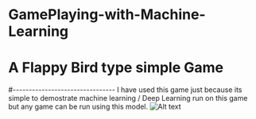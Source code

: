 # GamePlaying-with-Machine-Learning

# A Flappy Bird type simple Game
#--------------------------------
             I have used this game just because its simple to demostrate machine learning / Deep Learning run on this game
             but any game can be run using this model.
![Alt text](https://user-images.githubusercontent.com/12893395/34882447-9d30a768-f7dc-11e7-82de-9b8d4cc5430d.gif)
